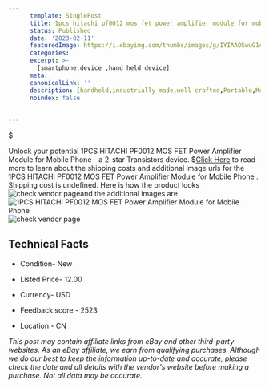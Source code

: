 ```yaml
---
      template: SinglePost
      title: 1pcs hitachi pf0012 mos fet power amplifier module for mobile phone 
      status: Published
      date: '2023-02-11'
      featuredImage: https://i.ebayimg.com/thumbs/images/g/IYIAAOSwuG1csuTk/s-l225.jpg
      categories: 
      excerpt: >-
        [smartphone,device ,hand held device]
      meta:
      canonicalLink: ''
      description: [handheld,industrially made,well crafted,Portable,Mobile,Compact,Convenient,Lightweight,Maneuverable,Man-portable,Miniature,Carriable,Hand-held,Light,Holdable,Transportable,Mobile device,Pocket-sized,On-the-go,Wireless,Cordless,Compact size,Convenient size, smartphone,device ,hand held device]
      noindex: false
      
        
---
```

$

Unlock your potential 1PCS HITACHI PF0012 MOS FET Power Amplifier Module for Mobile Phone  - a 2-star Transistors device.
$[Click Here](https://www.ebay.com/itm/133022209149?hash=item1ef8bdd47d%3Ag%3AIYIAAOSwuG1csuTk&mkevt=1&mkcid=1&mkrid=711-53200-19255-0&campid=%253CePNCampaignId%253E&customid=%253CreferenceId%253E&toolid=10049) to read more to learn about the shipping costs and additional image urls for the 1PCS HITACHI PF0012 MOS FET Power Amplifier Module for Mobile Phone . Shipping cost is undefined. Here is how the product looks ![check vendor page](https://i.ebayimg.com/thumbs/images/g/IYIAAOSwuG1csuTk/s-l225.jpg)and the additional images are![1PCS HITACHI PF0012 MOS FET Power Amplifier Module for Mobile Phone ](https://i.ebayimg.com/images/g/IYIAAOSwuG1csuTk/s-l960.jpg)![check vendor page](https://origin-galleryplus.ebayimg.com/ws/web/133022209149_2_0_1/225x225.jpg,https://origin-galleryplus.ebayimg.com/ws/web/133022209149_3_0_1/225x225.jpg)



 ## Technical Facts 



     
      

 - Condition- New 


      

 - Listed Price- 12.00 


      

 - Currency- USD 


      

 - Feedback score - 2523 


      

 - Location - CN 


      
      

 *_This post may contain affiliate links from eBay and other third-party websites. As an eBay affiliate, we earn from qualifying purchases. Although we do our best to keep the information up-to-date and accurate, please check the date and all details with the vendor's website before making a purchase. Not all data may be accurate._*






